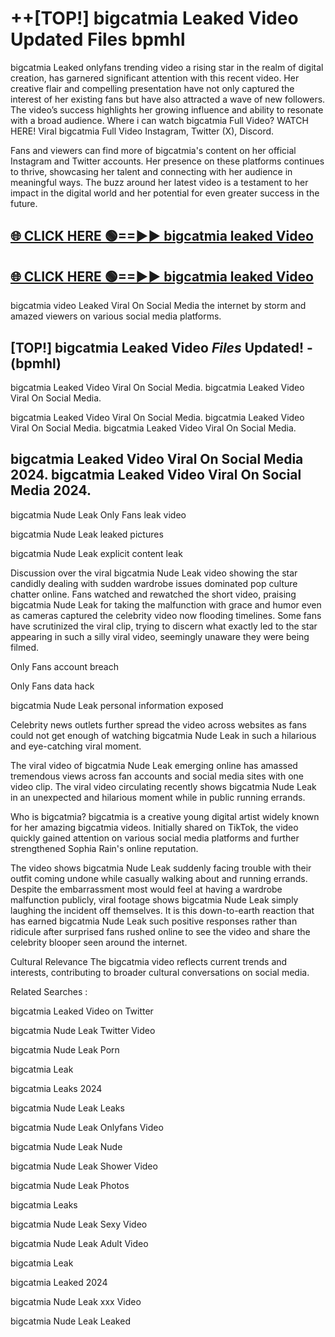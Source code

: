 # ++[TOP!] bigcatmia Leaked Video Updated Files bpmhl<br>

bigcatmia Leaked onlyfans trending video a rising star in the realm of digital creation, has garnered significant attention with this recent video. Her creative flair and compelling presentation have not only captured the interest of her existing fans but have also attracted a wave of new followers. The video’s success highlights her growing influence and ability to resonate with a broad audience.
Where i can watch bigcatmia Full Video? WATCH HERE! Viral bigcatmia Full Video Instagram, Twitter (X), Discord.


Fans and viewers can find more of bigcatmia's content on her official Instagram and Twitter accounts. Her presence on these platforms continues to thrive, showcasing her talent and connecting with her audience in meaningful ways. The buzz around her latest video is a testament to her impact in the digital world and her potential for even greater success in the future.


## [🌐 CLICK HERE 🟢==►► bigcatmia leaked Video ](https://xnudes.xyz/go)

## [🌐 CLICK HERE 🟢==►► bigcatmia leaked Video ](https://xnudes.xyz/go)



bigcatmia video Leaked Viral On Social Media the internet by storm and amazed viewers on various social media platforms.


## [TOP!] bigcatmia Leaked Video *Files* Updated! - (bpmhl)

bigcatmia Leaked Video Viral On Social Media. bigcatmia Leaked Video Viral On Social Media.

bigcatmia Leaked Video Viral On Social Media. bigcatmia Leaked Video Viral On Social Media. bigcatmia Leaked Video Viral On Social Media.


## bigcatmia Leaked Video Viral On Social Media 2024. bigcatmia Leaked Video Viral On Social Media 2024.
bigcatmia Nude Leak Only Fans leak video

bigcatmia Nude Leak leaked pictures

bigcatmia Nude Leak explicit content leak

Discussion over the viral bigcatmia Nude Leak video showing the star candidly dealing with sudden wardrobe issues dominated pop culture chatter online. Fans watched and rewatched the short video, praising bigcatmia Nude Leak for taking the malfunction with grace and humor even as cameras captured the celebrity video now flooding timelines. Some fans have scrutinized the viral clip, trying to discern what exactly led to the star appearing in such a silly viral video, seemingly unaware they were being filmed.


Only Fans account breach

Only Fans data hack

bigcatmia Nude Leak personal information exposed

Celebrity news outlets further spread the video across websites as fans could not get enough of watching bigcatmia Nude Leak in such a hilarious and eye-catching viral moment.


The viral video of bigcatmia Nude Leak emerging online has amassed tremendous views across fan accounts and social media sites with one video clip. The viral video circulating recently shows bigcatmia Nude Leak in an unexpected and hilarious moment while in public running errands.


Who is bigcatmia? bigcatmia is a creative young digital artist widely known for her amazing bigcatmia videos. Initially shared on TikTok, the video quickly gained attention on various social media platforms and further strengthened Sophia Rain's online reputation.

The video shows bigcatmia Nude Leak suddenly facing trouble with their outfit coming undone while casually walking about and running errands. Despite the embarrassment most would feel at having a wardrobe malfunction publicly, viral footage shows bigcatmia Nude Leak simply laughing the incident off themselves. It is this down-to-earth reaction that has earned bigcatmia Nude Leak such positive responses rather than ridicule after surprised fans rushed online to see the video and share the celebrity blooper seen around the internet.

Cultural Relevance The bigcatmia video reflects current trends and interests, contributing to broader cultural conversations on social media.

Related Searches :

bigcatmia Leaked Video on Twitter

bigcatmia Nude Leak Twitter Video

bigcatmia Nude Leak Porn

bigcatmia Leak 

bigcatmia Leaks 2024

bigcatmia Nude Leak Leaks

bigcatmia Nude Leak Onlyfans Video

bigcatmia Nude Leak Nude

bigcatmia Nude Leak Shower Video

bigcatmia Nude Leak Photos

bigcatmia Leaks

bigcatmia Nude Leak Sexy Video

bigcatmia Nude Leak Adult Video

bigcatmia Leak

bigcatmia Leaked 2024

bigcatmia Nude Leak xxx Video

bigcatmia Nude Leak Leaked